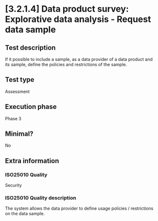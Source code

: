 
# [3.2.1.4] Data product survey: Explorative data analysis - Request data sample
 
## Test description
If it possible to include a sample, as a data provider of a data product and its sample, define the policies and restrictions of the sample.
 
## Test type
Assessment
 
## Execution phase
Phase 3
 
## Minimal?
No
 
## Extra information
### ISO25010 Quality
Security
### ISO25010 Quality description
The system allows the data provider to define usage policies / restrictions on the data sample.
    